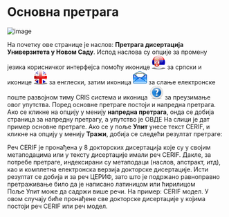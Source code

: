 # Основна претрага 
 
 ![image](https://user-images.githubusercontent.com/29538544/164893245-3b8e4ac7-e227-4171-80e7-185e6c3aa6ff.png)
 
На почетку ове странице је наслов: **Претрага дисертација Универзитета у Новом Саду**. Испод наслова  су опције за промену језика корисничког интерфејса помоћу иконице ![image](../images/serbian.png) за српски и иконице ![image](../images/english.png) за енглески, затим иконица ![image](../images/email.png) за слање електронске поште развојном тиму CRIS система и иконица ![image](../images/help.png) за преузимање овог упутства. 
Поред основне претраге постоји и напредна претрага. Ако се кликне на опцију у менију **напредна претрага**, онда се добија страница за напредну претрагу, а упутство је ОВДЕ
На слици је дат пример основне претраге. Ако се у поље **Упит** унесе текст CERIF, и кликне на опцију у менију **Тражи**, добија се следећи резултат претраге:     
 
Реч CERIF је пронађена у 8 докторских дисертација које су у својим метаподацима или у тексту дисертације имали реч CERIF. Дакле, за потребе претраге, индексирани су метаподаци (наслов, апстракт, итд), као и комплетна електронска верзија докторске дисертације. Исти резултат се добија и за реч ЦЕРИФ, зато што је подржано равноправно претраживање било да је написано латиницом или ћирилицом    
Поље Упит може да садржи више речи. На пример: CERIF модел. У овом случају биће пронађене све докторске дисертације у којима постоји реч CERIF или реч модел.  
